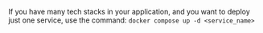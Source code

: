 If you have many tech stacks in your application, and you want to deploy just one service, use the command: `docker compose up -d <service_name>`